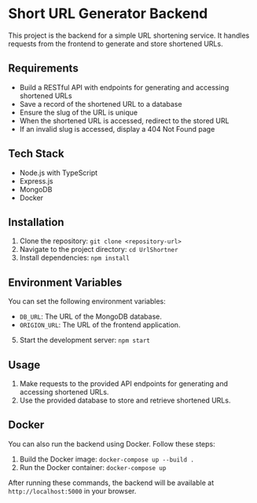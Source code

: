 # Short URL Generator Backend

This project is the backend for a simple URL shortening service. It handles requests from the frontend to generate and store shortened URLs.

## Requirements

- Build a RESTful API with endpoints for generating and accessing shortened URLs
- Save a record of the shortened URL to a database
- Ensure the slug of the URL is unique
- When the shortened URL is accessed, redirect to the stored URL
- If an invalid slug is accessed, display a 404 Not Found page

## Tech Stack

- Node.js with TypeScript
- Express.js
- MongoDB
- Docker

## Installation

1. Clone the repository: `git clone <repository-url>`
2. Navigate to the project directory: `cd UrlShortner`
3. Install dependencies: `npm install`

## Environment Variables

You can set the following environment variables:

- `DB_URL`: The URL of the MongoDB database.
- `ORIGION_URL`: The URL of the frontend application.

5. Start the development server: `npm start`

## Usage

1. Make requests to the provided API endpoints for generating and accessing shortened URLs.
2. Use the provided database to store and retrieve shortened URLs.

## Docker

You can also run the backend using Docker. Follow these steps:

1. Build the Docker image: `docker-compose up --build .`
2. Run the Docker container: `docker-compose up`

After running these commands, the backend will be available at `http://localhost:5000` in your browser.

